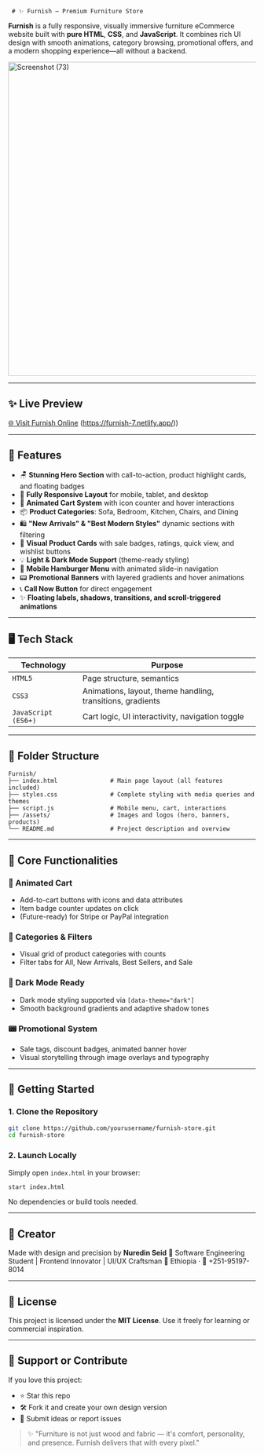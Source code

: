      # ✨ Furnish – Premium Furniture Store
 
**Furnish** is a fully responsive, visually immersive furniture eCommerce website built with **pure HTML**, **CSS**, and **JavaScript**. It combines rich UI design with smooth animations, category browsing, promotional offers, and a modern shopping experience—all without a backend.<br>

<img width="1195" height="640" alt="Screenshot (73)" src="https://github.com/user-attachments/assets/6cb30dec-8570-4195-817a-7051d7f575c7" />

---

## ✨ Live Preview

[🌐 Visit Furnish Online](https://furnish-7.netlify.app/)
(https://furnish-7.netlify.app/))

---

## 🌟 Features

* 🪑 **Stunning Hero Section** with call-to-action, product highlight cards, and floating badges
* 📱 **Fully Responsive Layout** for mobile, tablet, and desktop
* 🛒 **Animated Cart System** with icon counter and hover interactions
* 📦 **Product Categories**: Sofa, Bedroom, Kitchen, Chairs, and Dining
* 🛍️ **"New Arrivals" & "Best Modern Styles"** dynamic sections with filtering
* 📸 **Visual Product Cards** with sale badges, ratings, quick view, and wishlist buttons
* 💡 **Light & Dark Mode Support** (theme-ready styling)
* 🎯 **Mobile Hamburger Menu** with animated slide-in navigation
* 📟 **Promotional Banners** with layered gradients and hover animations
* 📞 **Call Now Button** for direct engagement
* ✨ **Floating labels, shadows, transitions, and scroll-triggered animations**

---

## 🖥️ Tech Stack

| Technology          | Purpose                                                    |
| ------------------- | ---------------------------------------------------------- |
| `HTML5`             | Page structure, semantics                                  |
| `CSS3`              | Animations, layout, theme handling, transitions, gradients |
| `JavaScript (ES6+)` | Cart logic, UI interactivity, navigation toggle            |

---

## 📂 Folder Structure

```plaintext
Furnish/
├── index.html               # Main page layout (all features included)
├── styles.css               # Complete styling with media queries and themes
├── script.js                # Mobile menu, cart, interactions
├── /assets/                 # Images and logos (hero, banners, products)
└── README.md                # Project description and overview
```

---

## 🔧 Core Functionalities

### 🛒 Animated Cart

* Add-to-cart buttons with icons and data attributes
* Item badge counter updates on click
* (Future-ready) for Stripe or PayPal integration

### 📂 Categories & Filters

* Visual grid of product categories with counts
* Filter tabs for All, New Arrivals, Best Sellers, and Sale

### 🌙 Dark Mode Ready

* Dark mode styling supported via `[data-theme="dark"]`
* Smooth background gradients and adaptive shadow tones

### 📟 Promotional System

* Sale tags, discount badges, animated banner hover
* Visual storytelling through image overlays and typography

---

## 🚀 Getting Started

### 1. Clone the Repository

```bash
git clone https://github.com/yourusername/furnish-store.git
cd furnish-store
```

### 2. Launch Locally

Simply open `index.html` in your browser:

```bash
start index.html
```

No dependencies or build tools needed.

---

## 🧠 Creator

Made with design and precision by
**Nuredin Seid**
🚀 Software Engineering Student | Frontend Innovator | UI/UX Craftsman
📍 Ethiopia · 📱 +251-95197-8014

---

## 📜 License

This project is licensed under the **MIT License**.
Use it freely for learning or commercial inspiration.

---

## 🙌 Support or Contribute

If you love this project:

* ⭐ Star this repo
* 🛠️ Fork it and create your own design version
* 💬 Submit ideas or report issues

> ✨ "Furniture is not just wood and fabric — it's comfort, personality, and presence. Furnish delivers that with every pixel."

